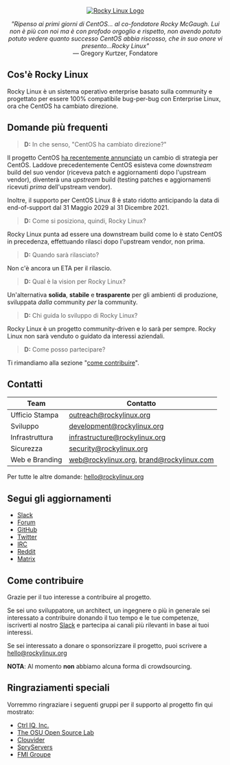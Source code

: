 <p align="center">
<a href="https://rockylinux.org/">
<img src="https://media.githubusercontent.com/media/rocky-linux/branding/main/logo-text-light%402x.png" alt="Rocky Linux Logo">
</a>
</p>

<p align="center">
<i>"Ripenso ai primi giorni di CentOS... al co-fondatore Rocky McGaugh. Lui non è più con noi ma è con profodo orgoglio e rispetto, non avendo potuto potuto vedere quanto successo CentOS abbia riscosso, che in suo onore vi presento...Rocky Linux"</i><br>
— Gregory Kurtzer, Fondatore
</p>

## Cos'è Rocky Linux

Rocky Linux è un sistema operativo enterprise basato sulla community e progettato per essere 100% compatibile bug-per-bug con Enterprise Linux, ora che CentOS ha cambiato direzione.

## Domande più frequenti

> **D:** In che senso, "CentOS ha cambiato direzione?"

Il progetto CentOS [ha recentemente annunciato](https://blog.centos.org/2020/12/future-is-centos-stream/) un cambio di strategia per CentOS. Laddove precedentemente CentOS esisteva come *downstream* build del suo vendor (riceveva patch e aggiornamenti dopo l'upstream vendor), diventerà una *upstream* build (testing patches e aggiornamenti ricevuti *prima* dell'upstream vendor).

Inoltre, il supporto per CentOS Linux 8 è stato ridotto anticipando la data di end-of-support dal 31 Maggio 2029 al 31 Dicembre 2021.


> **D:** Come si posiziona, quindi, Rocky Linux?

Rocky Linux punta ad essere una downstream build come lo è stato CentOS in precedenza, effettuando rilasci dopo l'upstream vendor, non prima.

> **D:** Quando sarà rilasciato?

Non c'è ancora un ETA per il rilascio.

> **D:** Qual è la vision per Rocky Linux?

Un'alternativa **solida**, **stabile** e **trasparente** per gli ambienti di produzione, sviluppata *dalla* community *per* la community.

> **D:** Chi guida lo sviluppo di Rocky Linux?

Rocky Linux è un progetto community-driven e lo sarà per sempre. Rocky Linux non sarà venduto o guidato da interessi aziendali.

> **D:** Come posso partecipare?

Ti rimandiamo alla sezione "[come contribuire](#come-contribuire)".

## Contatti

| Team                          | Contatto                                  |
|-------------------------------|-------------------------------------------|
| Ufficio Stampa                | outreach@rockylinux.org                   |
| Sviluppo                      | development@rockylinux.org                |
| Infrastruttura                | infrastructure@rockylinux.org             |
| Sicurezza                     | security@rockylinux.org                   |
| Web e Branding                | web@rockylinux.org, brand@rockylinux.com  |


Per tutte le altre domande: hello@rockylinux.org

## Segui gli aggiornamenti

* [Slack](https://join.slack.com/t/hpcng/shared_invite/zt-k29vv4ab-yj1ksbHK_ZkXYi6HGtTYfw)
* [Forum](https://forums.rockylinux.org/)
* [GitHub](https://github.com/rocky-linux/)
* [Twitter](https://twitter.com/rocky_linux)
* [IRC](https://webchat.freenode.net/?channels=rockylinux)
* [Reddit](https://www.reddit.com/r/RockyLinux)
* [Matrix](https://matrix.to/#/+rockylinux:matrix.org)

## Come contribuire

Grazie per il tuo interesse a contribuire al progetto.

Se sei uno sviluppatore, un architect, un ingegnere o più in generale sei interessato a contribuire donando il tuo tempo e le tue competenze, iscriverti al nostro [Slack](https://join.slack.com/t/hpcng/shared_invite/zt-k29vv4ab-yj1ksbHK_ZkXYi6HGtTYfw) e partecipa ai canali più rilevanti in base ai tuoi interessi.

Se sei interessato a donare o sponsorizzare il progetto, puoi scrivere a hello@rockylinux.org

**NOTA**: Al momento **non** abbiamo alcuna forma di crowdsourcing.

## Ringraziamenti speciali

Vorremmo ringraziare i seguenti gruppi per il supporto al progetto fin qui mostrato:

* [Ctrl IQ, Inc.](https://www.ctrl-cmd.com)
* [The OSU Open Source Lab](https://osuosl.org/)
* [Clouvider](https://www.clouvider.co.uk/)
* [SpryServers](https://www.spryservers.net/)
* [FMI Groupe](https://www.fmi.fr/)

